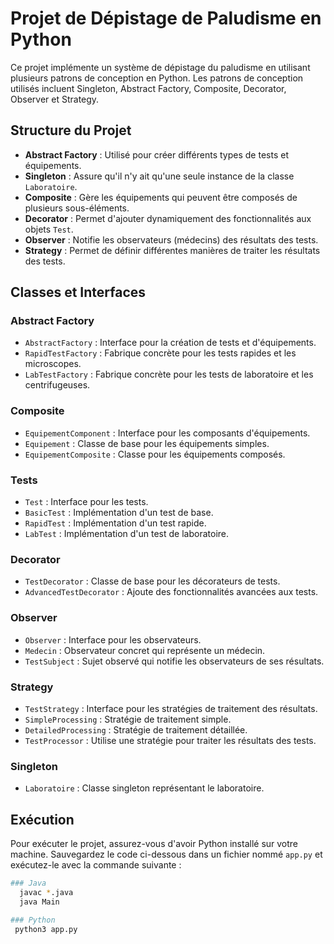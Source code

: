 # Projet de Dépistage de Paludisme en Python

Ce projet implémente un système de dépistage du paludisme en utilisant plusieurs patrons de conception en Python. Les patrons de conception utilisés incluent Singleton, Abstract Factory, Composite, Decorator, Observer et Strategy.

## Structure du Projet

- **Abstract Factory** : Utilisé pour créer différents types de tests et équipements.
- **Singleton** : Assure qu'il n'y ait qu'une seule instance de la classe `Laboratoire`.
- **Composite** : Gère les équipements qui peuvent être composés de plusieurs sous-éléments.
- **Decorator** : Permet d'ajouter dynamiquement des fonctionnalités aux objets `Test`.
- **Observer** : Notifie les observateurs (médecins) des résultats des tests.
- **Strategy** : Permet de définir différentes manières de traiter les résultats des tests.

## Classes et Interfaces

### Abstract Factory

- `AbstractFactory` : Interface pour la création de tests et d'équipements.
- `RapidTestFactory` : Fabrique concrète pour les tests rapides et les microscopes.
- `LabTestFactory` : Fabrique concrète pour les tests de laboratoire et les centrifugeuses.

### Composite

- `EquipementComponent` : Interface pour les composants d'équipements.
- `Equipement` : Classe de base pour les équipements simples.
- `EquipementComposite` : Classe pour les équipements composés.

### Tests

- `Test` : Interface pour les tests.
- `BasicTest` : Implémentation d'un test de base.
- `RapidTest` : Implémentation d'un test rapide.
- `LabTest` : Implémentation d'un test de laboratoire.

### Decorator

- `TestDecorator` : Classe de base pour les décorateurs de tests.
- `AdvancedTestDecorator` : Ajoute des fonctionnalités avancées aux tests.

### Observer

- `Observer` : Interface pour les observateurs.
- `Medecin` : Observateur concret qui représente un médecin.
- `TestSubject` : Sujet observé qui notifie les observateurs de ses résultats.

### Strategy

- `TestStrategy` : Interface pour les stratégies de traitement des résultats.
- `SimpleProcessing` : Stratégie de traitement simple.
- `DetailedProcessing` : Stratégie de traitement détaillée.
- `TestProcessor` : Utilise une stratégie pour traiter les résultats des tests.

### Singleton

- `Laboratoire` : Classe singleton représentant le laboratoire.

## Exécution

Pour exécuter le projet, assurez-vous d'avoir Python installé sur votre machine. Sauvegardez le code ci-dessous dans un fichier nommé `app.py` et exécutez-le avec la commande suivante :

```bash
### Java
  javac *.java
  java Main

### Python
 python3 app.py
